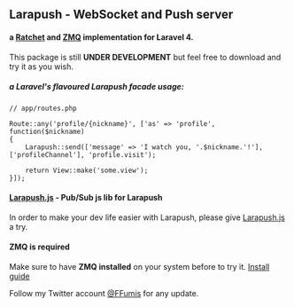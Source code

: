## Larapush - WebSocket and Push server

#### a [Ratchet](http://socketo.me) and [ZMQ](http://zeromq.org) implementation for Laravel 4.

This package is still **UNDER DEVELOPMENT** but feel free to download and try it as you wish.

##### a Laravel's flavoured Larapush facade usage:

```
// app/routes.php

Route::any('profile/{nickname}', ['as' => 'profile', function($nickname)
{
	Larapush::send(['message' => 'I watch you, '.$nickname.'!'], ['profileChannel'], 'profile.visit');

	return View::make('some.view');
}]);
```

#### [Larapush.js](https://github.com/redbaron76/Larapush.js) - Pub/Sub js lib for Larapush

In order to make your dev life easier with Larapush, please give [Larapush.js](https://github.com/redbaron76/Larapush.js) a try.

#### ZMQ is required

Make sure to have **ZMQ installed** on your system before to try it. [Install guide](http://zeromq.org/bindings:php)

Follow my Twitter account [@FFumis](http://twitter.com/FFumis) for any update. 